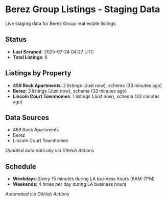 # Berez Group Listings - Staging Data

Live staging data for Berez Group real estate listings.

## Status

- **Last Scraped**: 2025-07-24 04:27 UTC
- **Total Listings**: 6

## Listings by Property

- **459 Rock Apartments**: 2 listings (Just now), schema (33 minutes ago)
- **Berez**: 3 listings (Just now), schema (33 minutes ago)
- **Lincoln Court Townhomes**: 1 listings (Just now), schema (33 minutes ago)

## Data Sources

- 459 Rock Apartments
- Berez
- Lincoln Court Townhomes

*Updated automatically via GitHub Actions*

## Schedule

- **Weekdays**: Every 15 minutes during LA business hours (6AM-7PM)
- **Weekends**: 4 times per day during LA business hours

*Automated via GitHub Actions*
